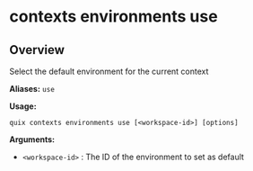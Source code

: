 # contexts environments use

## Overview

Select the default environment for the current context

**Aliases:** `use`

**Usage:**

```
quix contexts environments use [<workspace-id>] [options]
```

**Arguments:**

- `<workspace-id>` : The ID of the environment to set as default

